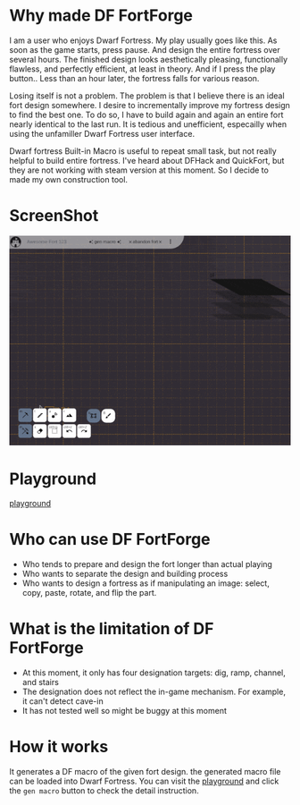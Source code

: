 # Why made DF FortForge

I am a user who enjoys Dwarf Fortress. My play usually goes like this. As soon as the game starts, press pause. And design the entire fortress over several hours. The finished design looks aesthetically pleasing, functionally flawless, and perfectly efficient, at least in theory. And if I press the play button.. Less than an hour later, the fortress falls for various reason.

Losing itself is not a problem. The problem is that I believe there is an ideal fort design somewhere. I desire to incrementally improve my fortress design to find the best one. To do so, I have to build again and again an entire fort nearly identical to the last run. It is tedious and unefficient, especailly when using the unfamiller Dwarf Fortress user interface.

Dwarf fortress Built-in Macro is useful to repeat small task, but not really helpful to build entire fortress. I've heard about DFHack and QuickFort, but they are not working with steam version at this moment. So I decide to made my own construction tool.


# ScreenShot

![screenshot](assets/screenshot.gif)


# Playground

[playground](https://eunchuldev.github.io/df-fortforge/)


# Who can use DF FortForge

- Who tends to prepare and design the fort longer than actual playing
- Who wants to separate the design and building process
- Who wants to design a fortress as if manipulating an image: select, copy, paste, rotate, and flip the part.


# What is the limitation of DF FortForge

- At this moment, it only has four designation targets: dig, ramp, channel, and stairs
- The designation does not reflect the in-game mechanism. For example, it can't detect cave-in
- It has not tested well so might be buggy at this moment

# How it works

It generates a DF macro of the given fort design. the generated macro file can be loaded into Dwarf Fortress. You can visit the [playground](https://eunchuldev.github.io/df-fortforge/) and click the `gen macro` button to check the detail instruction.
